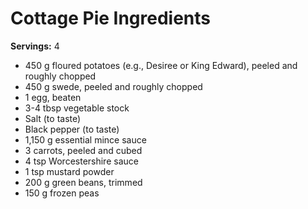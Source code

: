 # Cottage Pie Ingredients

**Servings:** 4

- 450 g floured potatoes (e.g., Desiree or King Edward), peeled and roughly chopped
- 450 g swede, peeled and roughly chopped
- 1 egg, beaten
- 3-4 tbsp vegetable stock
- Salt (to taste)
- Black pepper (to taste)
- 1,150 g essential mince sauce
- 3 carrots, peeled and cubed
- 4 tsp Worcestershire sauce
- 1 tsp mustard powder
- 200 g green beans, trimmed
- 150 g frozen peas